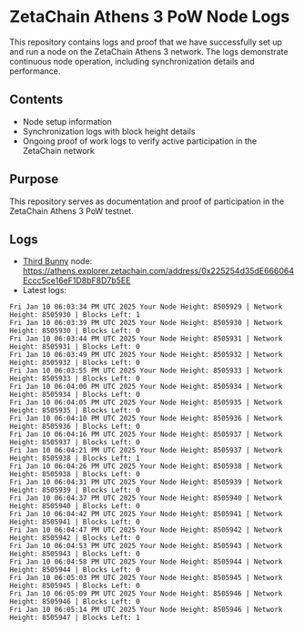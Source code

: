 # ZetaChain Athens 3 PoW Node Logs
This repository contains logs and proof that we have successfully set up and run a node on the ZetaChain Athens 3 network. The logs demonstrate continuous node operation, including synchronization details and performance.

## Contents
- Node setup information
- Synchronization logs with block height details
- Ongoing proof of work logs to verify active participation in the ZetaChain network

## Purpose
This repository serves as documentation and proof of participation in the ZetaChain Athens 3 PoW testnet.

## Logs

- [Third Bunny](https://thirdbunny.xyz/) node: https://athens.explorer.zetachain.com/address/0x225254d35dE666064Eccc5ce16eF1D8bF8D7b5EE
- Latest logs:
```
Fri Jan 10 06:03:34 PM UTC 2025 Your Node Height: 8505929 | Network Height: 8505930 | Blocks Left: 1
Fri Jan 10 06:03:39 PM UTC 2025 Your Node Height: 8505930 | Network Height: 8505930 | Blocks Left: 0
Fri Jan 10 06:03:44 PM UTC 2025 Your Node Height: 8505931 | Network Height: 8505931 | Blocks Left: 0
Fri Jan 10 06:03:49 PM UTC 2025 Your Node Height: 8505932 | Network Height: 8505932 | Blocks Left: 0
Fri Jan 10 06:03:55 PM UTC 2025 Your Node Height: 8505933 | Network Height: 8505933 | Blocks Left: 0
Fri Jan 10 06:04:00 PM UTC 2025 Your Node Height: 8505934 | Network Height: 8505934 | Blocks Left: 0
Fri Jan 10 06:04:05 PM UTC 2025 Your Node Height: 8505935 | Network Height: 8505935 | Blocks Left: 0
Fri Jan 10 06:04:10 PM UTC 2025 Your Node Height: 8505936 | Network Height: 8505936 | Blocks Left: 0
Fri Jan 10 06:04:16 PM UTC 2025 Your Node Height: 8505937 | Network Height: 8505937 | Blocks Left: 0
Fri Jan 10 06:04:21 PM UTC 2025 Your Node Height: 8505937 | Network Height: 8505938 | Blocks Left: 1
Fri Jan 10 06:04:26 PM UTC 2025 Your Node Height: 8505938 | Network Height: 8505938 | Blocks Left: 0
Fri Jan 10 06:04:31 PM UTC 2025 Your Node Height: 8505939 | Network Height: 8505939 | Blocks Left: 0
Fri Jan 10 06:04:37 PM UTC 2025 Your Node Height: 8505940 | Network Height: 8505940 | Blocks Left: 0
Fri Jan 10 06:04:42 PM UTC 2025 Your Node Height: 8505941 | Network Height: 8505941 | Blocks Left: 0
Fri Jan 10 06:04:47 PM UTC 2025 Your Node Height: 8505942 | Network Height: 8505942 | Blocks Left: 0
Fri Jan 10 06:04:53 PM UTC 2025 Your Node Height: 8505943 | Network Height: 8505943 | Blocks Left: 0
Fri Jan 10 06:04:58 PM UTC 2025 Your Node Height: 8505944 | Network Height: 8505944 | Blocks Left: 0
Fri Jan 10 06:05:03 PM UTC 2025 Your Node Height: 8505945 | Network Height: 8505945 | Blocks Left: 0
Fri Jan 10 06:05:09 PM UTC 2025 Your Node Height: 8505946 | Network Height: 8505946 | Blocks Left: 0
Fri Jan 10 06:05:14 PM UTC 2025 Your Node Height: 8505946 | Network Height: 8505947 | Blocks Left: 1
```
